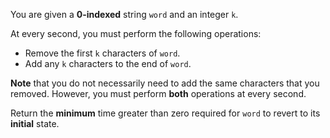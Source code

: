 You are given a **0-indexed** string `word` and an integer `k`.

At every second, you must perform the following operations:

- Remove the first `k` characters of `word`.
- Add any `k` characters to the end of `word`.

**Note** that you do not necessarily need to add the same characters that you removed. However, you must perform **both** operations at every second.

Return the **minimum** time greater than zero required for `word` to revert to its **initial** state.